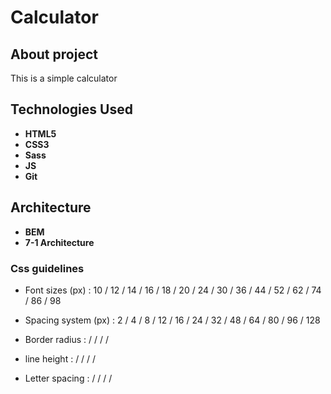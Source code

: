 # Calculator

## About project

This is a simple calculator

## Technologies Used

- **HTML5**
- **CSS3**
- **Sass**
- **JS**
- **Git**

## Architecture

- **BEM**
- **7-1 Architecture**

### Css guidelines

- Font sizes (px) : 10 / 12 / 14 / 16 / 18 / 20 / 24 / 30 / 36 / 44 / 52 / 62 / 74 / 86 / 98

- Spacing system (px) :‌ 2 / 4 / 8 / 12 / 16 / 24 / 32 / 48 / 64 / 80 / 96 / 128

- Border radius :‌  /  /  /  /

- line height :‌ /  /  /  /

- Letter spacing : /  /  /  /
